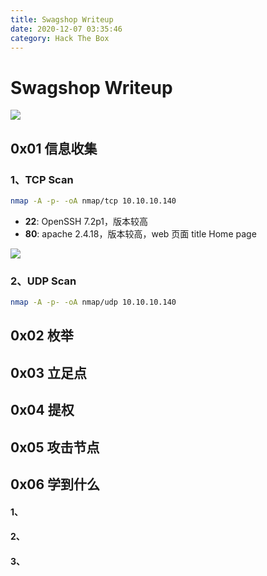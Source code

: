 ```yaml
---
title: Swagshop Writeup
date: 2020-12-07 03:35:46
category: Hack The Box
---
```


# Swagshop Writeup

![](./0.png)

## 0x01 信息收集

### 1、TCP Scan
``` bash
nmap -A -p- -oA nmap/tcp 10.10.10.140
```
- **22**: OpenSSH 7.2p1，版本较高
- **80**: apache 2.4.18，版本较高，web 页面 title Home page

![](./1.png)

### 2、UDP Scan
``` bash
nmap -A -p- -oA nmap/udp 10.10.10.140
```

## 0x02 枚举

## 0x03 立足点

## 0x04 提权

## 0x05 攻击节点
#### 
## 0x06 学到什么
#### 1、
#### 2、
#### 3、